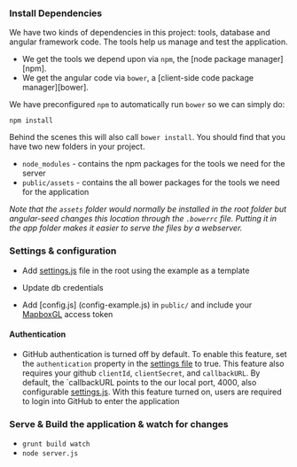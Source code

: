 ### Install Dependencies

We have two kinds of dependencies in this project: tools, database and angular framework code.  The tools help
us manage and test the application.

* We get the tools we depend upon via `npm`, the [node package manager][npm].
* We get the angular code via `bower`, a [client-side code package manager][bower].

We have preconfigured `npm` to automatically run `bower` so we can simply do:

```
npm install
```

Behind the scenes this will also call `bower install`.  You should find that you have two new
folders in your project.

* `node_modules` - contains the npm packages for the tools we need for the server
* `public/assets` - contains the all bower packages for the tools we need for the application

*Note that the `assets` folder would normally be installed in the root folder but
angular-seed changes this location through the `.bowerrc` file.  Putting it in the app folder makes
it easier to serve the files by a webserver.*

### Settings & configuration
* Add [settings.js](settings-example.js) file in the root using the example as a template
* Update db credentials

* Add [config.js] (config-example.js) in `public/` and include your [MapboxGL](https://www.mapbox.com/mapbox-gl-js/api/) access token

#### Authentication
* GitHub authentication is turned off by default. To enable this feature, set the `authentication` 
property in the [settings file](settings_example.js) to true. This feature also requires your github
`clientId`, `clientSecret`, and `callbackURL`. By default, the `callbackURL points to the our local port, 4000, also configurable 
[settings.js](settings-example.js). With this feature turned on, users are required to login into GitHub to enter the application

### Serve & Build the application & watch for changes
* `grunt build watch`
* `node server.js`
